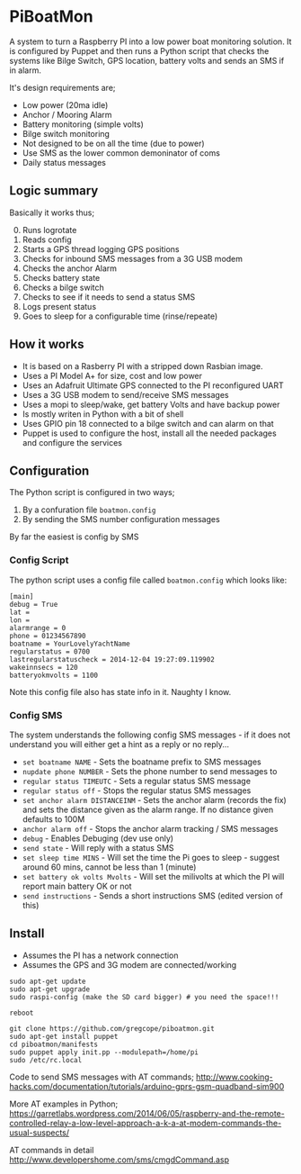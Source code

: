 PiBoatMon
===

A system to turn a Raspberry PI into a low power boat monitoring solution.  It is configured by Puppet and then runs a Python script that checks the systems like Bilge Switch, GPS location, battery volts and sends an SMS if in alarm.

It's design requirements are;

* Low power (20ma idle)
* Anchor / Mooring Alarm
* Battery monitoring (simple volts)
* Bilge switch monitoring
* Not designed to be on all the time (due to power)
* Use SMS as the lower common demoninator of coms
* Daily status messages

Logic summary
-------------

Basically it works thus;

0. Runs logrotate
1. Reads config
2. Starts a GPS thread logging GPS positions
3. Checks for inbound SMS messages from a 3G USB modem
4. Checks the anchor Alarm
5. Checks battery state
6. Checks a bilge switch
7. Checks to see if it needs to send a status SMS
8. Logs present status
9. Goes to sleep for a configurable time (rinse/repeate)


How it works
------------

* It is based on a Rasberry PI with a stripped down Rasbian image.
* Uses a PI Model A+ for size, cost and low power
* Uses an Adafruit Ultimate GPS connected to the PI reconfigured UART
* Uses a 3G USB modem to send/receive SMS messages
* Uses a mopi to sleep/wake, get battery Volts and have backup power
* Is mostly writen in Python with a bit of shell
* Uses GPIO pin 18 connected to a bilge switch and can alarm on that
* Puppet is used to configure the host, install all the needed packages and configure the services

Configuration
-------------

The Python script is configured in two ways;

1. By a confuration file `boatmon.config`
2. By sending the SMS number configuration messages

By far the easiest is config by SMS

### Config Script

The python script uses a config file called `boatmon.config` which looks like:
```[main]
[main]
debug = True
lat = 
lon = 
alarmrange = 0
phone = 01234567890
boatname = YourLovelyYachtName
regularstatus = 0700
lastregularstatuscheck = 2014-12-04 19:27:09.119902
wakeinnsecs = 120
batteryokmvolts = 1100
```

Note this config file also has state info in it.  Naughty I know.

### Config SMS

The system understands the following config SMS messages - if it does not understand you will either get a hint as a reply or no reply...

* `set boatname NAME` - Sets the boatname prefix to SMS messages
* `nupdate phone NUMBER` - Sets the phone number to send messages to
* `regular status TIMEUTC` - Sets a regular status SMS message 
* `regular status off` - Stops the regular status SMS messages
* `set anchor alarm DISTANCEINM` - Sets the anchor alarm (records the fix) and sets the distance given as the alarm range.  If no distance given defaults to 100M
* `anchor alarm off` - Stops the anchor alarm tracking / SMS messages
* `debug` - Enables Debuging (dev use only)
* `send state` - Will reply with a status SMS
* `set sleep time MINS` - Will set the time the Pi goes to sleep - suggest around 60 mins, cannot be less than 1 (minute)
* `set battery ok volts Mvolts` - Will set the milivolts at which the PI will report main battery OK or not
* `send instructions` - Sends a short instructions SMS (edited version of this)

## Install

* Assumes the PI has a network connection
* Assumes the GPS and 3G modem are connected/working 

```
sudo apt-get update
sudo apt-get upgrade
sudo raspi-config (make the SD card bigger) # you need the space!!!

reboot

git clone https://github.com/gregcope/piboatmon.git
sudo apt-get install puppet
cd piboatmon/manifests
sudo puppet apply init.pp --modulepath=/home/pi
sudo /etc/rc.local
```

Code to send SMS messages with AT commands;
http://www.cooking-hacks.com/documentation/tutorials/arduino-gprs-gsm-quadband-sim900

More AT examples in Python;
https://garretlabs.wordpress.com/2014/06/05/raspberry-and-the-remote-controlled-relay-a-low-level-approach-a-k-a-at-modem-commands-the-usual-suspects/

AT commands in detail
http://www.developershome.com/sms/cmgdCommand.asp
